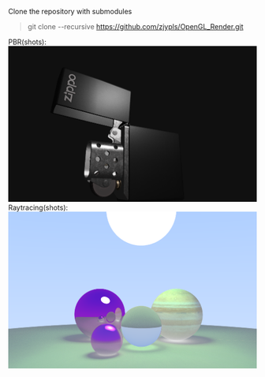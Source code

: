 
Clone the repository with submodules 
<br>
> git clone --recursive https://github.com/zjypls/OpenGL_Render.git
>
PBR(shots):
![PBR](./Assets/Show/PBR_Shot.png)
Raytracing(shots):
![Raytracing](./Assets/Show/Tracing_Shot.png)